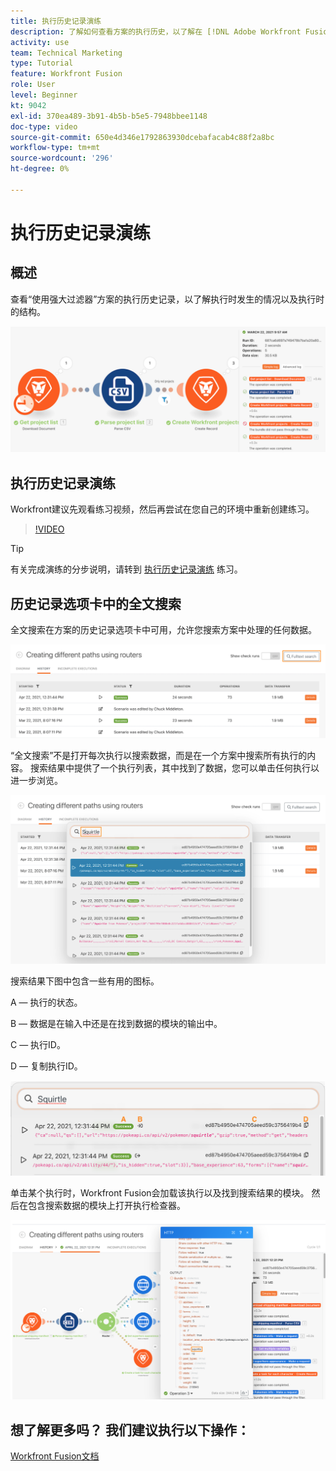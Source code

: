 ```yaml
---
title: 执行历史记录演练
description: 了解如何查看方案的执行历史，以了解在 [!DNL Adobe Workfront Fusion].
activity: use
team: Technical Marketing
type: Tutorial
feature: Workfront Fusion
role: User
level: Beginner
kt: 9042
exl-id: 370ea489-3b91-4b5b-b5e5-7948bbee1148
doc-type: video
source-git-commit: 650e4d346e1792863930dcebafacab4c88f2a8bc
workflow-type: tm+mt
source-wordcount: '296'
ht-degree: 0%

---
```


# 执行历史记录演练

## 概述

查看“使用强大过滤器”方案的执行历史记录，以了解执行时发生的情况以及执行时的结构。

![融合场景中的执行历史图像](assets/execution-history-and-scheduling-1.png)

## 执行历史记录演练

Workfront建议先观看练习视频，然后再尝试在您自己的环境中重新创建练习。

>[!VIDEO](https://video.tv.adobe.com/v/335283/?quality=12&learn=on)

>[!TIP]
>
>有关完成演练的分步说明，请转到 [执行历史记录演练](https://experienceleague.adobe.com/docs/workfront-learn/tutorials-workfront/fusion/exercises/execution-history.html?lang=en) 练习。

## 历史记录选项卡中的全文搜索

全文搜索在方案的历史记录选项卡中可用，允许您搜索方案中处理的任何数据。

![执行历史记录搜索的图像](assets/execution-history-and-scheduling-2.png)

“全文搜索”不是打开每次执行以搜索数据，而是在一个方案中搜索所有执行的内容。 搜索结果中提供了一个执行列表，其中找到了数据，您可以单击任何执行以进一步浏览。

![执行历史记录搜索的图像](assets/execution-history-and-scheduling-3.png)

搜索结果下图中包含一些有用的图标。

A — 执行的状态。

B — 数据是在输入中还是在找到数据的模块的输出中。

C — 执行ID。

D — 复制执行ID。

![执行历史记录搜索结果的图像](assets/execution-history-and-scheduling-4.png)

单击某个执行时，Workfront Fusion会加载该执行以及找到搜索结果的模块。 然后在包含搜索数据的模块上打开执行检查器。

![执行历史记录链接的图像](assets/execution-history-and-scheduling-5.png)


## 想了解更多吗？ 我们建议执行以下操作：

[Workfront Fusion文档](https://experienceleague.adobe.com/docs/workfront/using/adobe-workfront-fusion/workfront-fusion-2.html?lang=en)
